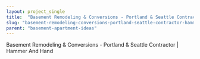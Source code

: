 ```yaml
---
layout: project_single
title:  "Basement Remodeling & Conversions - Portland & Seattle Contractor | Hammer And Hand"
slug: "basement-remodeling-conversions-portland-seattle-contractor-hammer-and-hand"
parent: "basement-apartment-ideas"
---
```

Basement Remodeling & Conversions - Portland & Seattle Contractor | Hammer And Hand